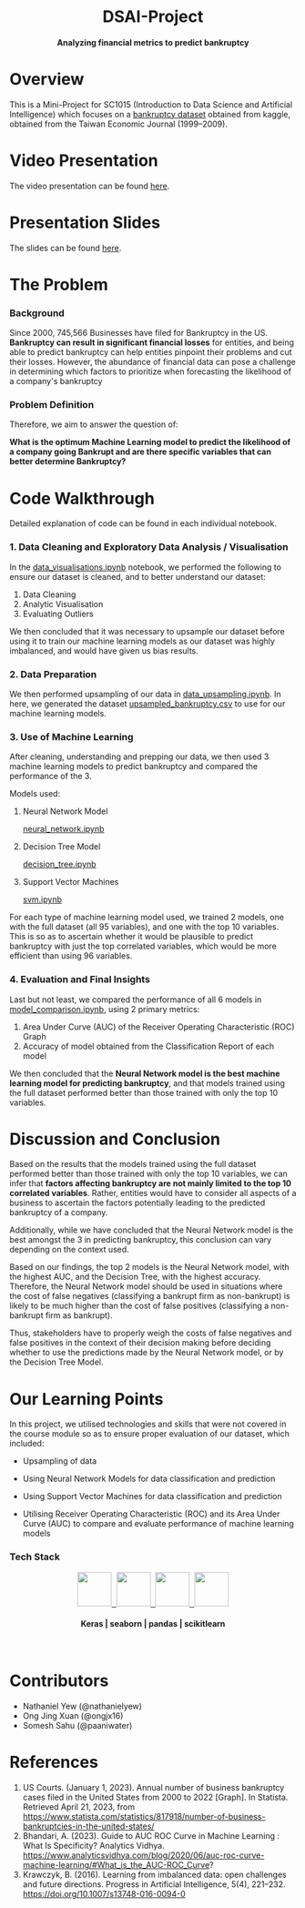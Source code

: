 <h1 align="center">DSAI-Project</h1>
<h4 align="center" >Analyzing financial metrics to predict bankruptcy</h4>

<h1>Overview</h1>

This is a Mini-Project for SC1015 (Introduction to Data Science and Artificial Intelligence) which focuses on a [bankruptcy dataset](https://github.com/paaniwater/DSAI-Project/blob/main/bankruptcy.csv) obtained from kaggle, obtained from the Taiwan Economic Journal (1999–2009). 

<h1>Video Presentation</h1>

The video presentation can be found [here](https://youtu.be/so_m5sz5qFo).

<h1>Presentation Slides</h1>

The slides can be found [here](https://github.com/paaniwater/DSAI-Project/blob/main/DSAI_Presentation_BankruptcyAnalysis.pdf).

<h1>The Problem</h1>

### Background
Since 2000, 745,566 Businesses have filed for Bankruptcy in the US. **Bankruptcy can result in significant financial losses** for entities, and being able to predict bankruptcy can help entities pinpoint their problems and cut their losses. 
However, the abundance of financial data can pose a challenge in determining which factors to prioritize when forecasting the likelihood of a company's bankruptcy

### Problem Definition
Therefore, we aim to answer the question of:

**What is the optimum Machine Learning model to predict the likelihood of a company going Bankrupt and are there specific variables that can better determine Bankruptcy?**


<h1>Code Walkthrough</h1>

Detailed explanation of code can be found in each individual notebook.

### 1. Data Cleaning and Exploratory Data Analysis / Visualisation
In the [data_visualisations.ipynb](https://github.com/paaniwater/DSAI-Project/blob/main/data_visualisations.ipynb) notebook, we performed the following to ensure our dataset is cleaned, and to better understand our dataset:

1. Data Cleaning
2. Analytic Visualisation
3. Evaluating Outliers

We then concluded that it was necessary to upsample our dataset before using it to train our machine learning models as our dataset was highly imbalanced, and would have given us bias results. 

### 2. Data Preparation
We then performed upsampling of our data in [data_upsampling.ipynb](https://github.com/paaniwater/DSAI-Project/blob/main/data_upsampling.ipynb). In here, we generated the dataset [upsampled_bankruptcy.csv](https://github.com/paaniwater/DSAI-Project/blob/main/upsampled_bankruptcy.csv) to use for our machine learning models. 

### 3. Use of Machine Learning
After cleaning, understanding and prepping our data, we then used 3 machine learning models to predict bankruptcy and compared the performance of the 3.

Models used:
1. Neural Network Model

    [neural_network.ipynb](https://github.com/paaniwater/DSAI-Project/blob/main/neural_network.ipynb)
2. Decision Tree Model

    [decision_tree.ipynb](https://github.com/paaniwater/DSAI-Project/blob/main/decision_tree.ipynb)
3. Support Vector Machines

    [svm.ipynb](https://github.com/paaniwater/DSAI-Project/blob/main/svm.ipynb)

For each type of machine learning model used, we trained 2 models, one with the full dataset (all 95 variables), and one with the top 10 variables. This is so as to ascertain whether it would be plausible to predict bankruptcy with just the top correlated variables, which would be more efficient than using 96 variables.

### 4. Evaluation and Final Insights
Last but not least, we compared the performance of all 6 models in [model_comparison.ipynb](https://github.com/paaniwater/DSAI-Project/blob/main/model_comparison.ipynb), using 2 primary metrics:

1. Area Under Curve (AUC) of the Receiver Operating Characteristic (ROC) Graph
2. Accuracy of model obtained from the Classification Report of each model

We then concluded that the **Neural Network model is the best machine learning model for predicting bankruptcy**, and that models trained using the full dataset performed better than those trained with only the top 10 variables.

<h1>Discussion and Conclusion</h1>

Based on the results that the models trained using the full dataset performed better than those trained with only the top 10 variables, we can infer that **factors affecting bankruptcy are not mainly limited to the top 10 correlated variables**. Rather, entities would have to consider all aspects of a business to ascertain the factors potentially leading to the predicted bankruptcy of a company.

Additionally, while we have concluded that the Neural Network model is the best amongst the 3 in predicting bankruptcy, this conclusion can vary depending on the context used. 

Based on our findings, the top 2 models is the Neural Network model, with the highest AUC, and the Decision Tree, with the highest accuracy. Therefore, the Neural Network model should be used in situations where the cost of false negatives (classifying a bankrupt firm as non-bankrupt) is likely to be much higher than the cost of false positives (classifying a non-bankrupt firm as bankrupt). 

Thus, stakeholders have to properly weigh the costs of false negatives and false positives in the context of their decision making before deciding whether to use the predictions made by the Neural Network model, or by the Decision Tree Model.

<h1>Our Learning Points</h1>
In this project, we utilised technologies and skills that were not covered in the course module so as to ensure proper evaluation of our dataset, which included:

- Upsampling of data

- Using Neural Network Models for data classification and prediction

- Using Support Vector Machines for data classification and prediction

- Utilising Receiver Operating Characteristic (ROC) and its Area Under Curve (AUC) to compare and evaluate performance of machine learning models

### Tech Stack

<div align="center">
  <a href="https://keras.io/img/logo.png">
    <kbd>
      <img src="https://keras.io/img/logo.png" height="60" />
    </kbd>
  </a>
  <a href="https://user-images.githubusercontent.com/315810/92255284-156f1180-eea0-11ea-9d2d-be8262670e8c.png">
    <kbd>
      <img src="https://user-images.githubusercontent.com/315810/92255284-156f1180-eea0-11ea-9d2d-be8262670e8c.png" height="60" />
    </kbd>
  </a>
  <a href="https://upload.wikimedia.org/wikipedia/commons/thumb/e/ed/Pandas_logo.svg/2560px-Pandas_logo.svg.png">
    <kbd>
      <img src="https://upload.wikimedia.org/wikipedia/commons/thumb/e/ed/Pandas_logo.svg/2560px-Pandas_logo.svg.png" height="60" />
    </kbd>
  </a>
  <a href="https://upload.wikimedia.org/wikipedia/commons/thumb/0/05/Scikit_learn_logo_small.svg/1200px-Scikit_learn_logo_small.svg.png">
    <kbd>
      <img src="https://upload.wikimedia.org/wikipedia/commons/thumb/0/05/Scikit_learn_logo_small.svg/1200px-Scikit_learn_logo_small.svg.png" height="60" />
    </kbd>
  </a>
  
  <br />
  <h4>Keras | seaborn | pandas | scikitlearn</h4>
</div>
<br />

<h1>Contributors</h1>

- Nathaniel Yew (@nathanielyew)
- Ong Jing Xuan (@ongjx16)
- Somesh Sahu (@paaniwater)

<h1>References</h1>

1. US Courts. (January 1, 2023). Annual number of business bankruptcy cases filed in the United States from 2000 to 2022 [Graph]. In Statista. Retrieved April 21, 2023, from https://www.statista.com/statistics/817918/number-of-business-bankruptcies-in-the-united-states/
2. Bhandari, A. (2023). Guide to AUC ROC Curve in Machine Learning : What Is Specificity? Analytics Vidhya. https://www.analyticsvidhya.com/blog/2020/06/auc-roc-curve-machine-learning/#What_is_the_AUC-ROC_Curve?
3. Krawczyk, B. (2016). Learning from imbalanced data: open challenges and future directions. Progress in Artificial Intelligence, 5(4), 221–232. https://doi.org/10.1007/s13748-016-0094-0
